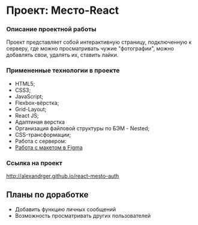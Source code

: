 # Проект: Место-React

### Описание проектной работы

Проект представляет собой интерактивную страницу, подключенную к серверу, где можно просматривать чужие "фотографии", можно добавлять свои, удалять их, ставить лайки.

### Примененные технологии в проекте

* HTML5;
* CSS3;
* JavaScript;
* Flexbox-вёрстка;
* Grid-Layout;
* React JS;
* Адаптиная верстка
* Организация файловой структуры по БЭМ - Nested;
* CSS-трансформации;
* Работа с сервером:
* [Работа с макетом в Figma](https://www.figma.com/file/2cn9N9jSkmxD84oJik7xL7/JavaScript.-Sprint-4?node-id=0%3A1)

### Ссылка на проект

http://alexandrger.github.io/react-mesto-auth

## Планы по доработке
* Добавить функцию личных сообщений
* Возможность просматривать других пользователей
